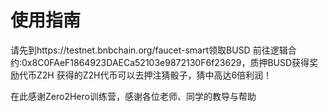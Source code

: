 # 使用指南

请先到https://testnet.bnbchain.org/faucet-smart领取BUSD
前往逻辑合约:0x8C0FAeF1864923DAECa52103e9872130F6f23629，质押BUSD获得奖励代币Z2H
获得的Z2H代币可以去押注猜骰子，猜中高达6倍利润！


在此感谢Zero2Hero训练营，感谢各位老师、同学的教导与帮助
